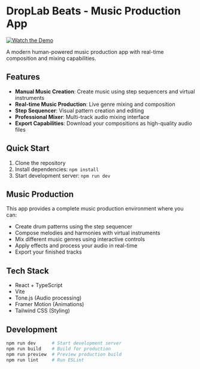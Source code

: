 # DropLab Beats - Music Production App

[![Watch the Demo](https://img.youtube.com/vi/rYw23eTEpd8/0.jpg)](https://www.youtube.com/watch?v=rYw23eTEpd8)

A modern human-powered music production app with real-time composition and mixing capabilities.

## Features

- **Manual Music Creation**: Create music using step sequencers and virtual instruments
- **Real-time Music Production**: Live genre mixing and composition
- **Step Sequencer**: Visual pattern creation and editing
- **Professional Mixer**: Multi-track audio mixing interface
- **Export Capabilities**: Download your compositions as high-quality audio files

## Quick Start

1. Clone the repository
2. Install dependencies: `npm install`
3. Start development server: `npm run dev`

## Music Production

This app provides a complete music production environment where you can:

- Create drum patterns using the step sequencer
- Compose melodies and harmonies with virtual instruments
- Mix different music genres using interactive controls
- Apply effects and process your audio in real-time
- Export your finished tracks

## Tech Stack

- React + TypeScript
- Vite
- Tone.js (Audio processing)
- Framer Motion (Animations)
- Tailwind CSS (Styling)

## Development

```bash
npm run dev      # Start development server
npm run build    # Build for production
npm run preview  # Preview production build
npm run lint     # Run ESLint
```
